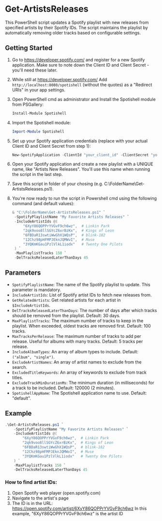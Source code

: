 # Get-ArtistsReleases

This PowerShell script updates a Spotify playlist with new releases from specified artists by their Spotify IDs. The script maintains the playlist by automatically removing older tracks based on configurable settings.

## Getting Started

1. Go to https://developer.spotify.com/ and register for a new Spotify application.
   Make sure to note down the Client ID and Client Secret - you'll need these later.

2. While still at https://developer.spotify.com/ 
   Add `http://localhost:8080/spotishell` (without the quotes) as a "Redirect URIs" in your app settings.

3. Open PowerShell cmd as administrator and Install the Spotishell module from PSGallery:
   ```powershell
   Install-Module Spotishell
   ```

4. Import the Spotishell module:
   ```powershell
   Import-Module Spotishell
   ```

5. Set up your Spotify application credentials (replace with your actual Client ID and Client Secret from step 1):
   ```powershell
   New-SpotifyApplication -ClientId "your_client_id" -ClientSecret "your_client_secret"
   ```

6. Open your Spotify application and create a new playlist with a UNIQUE name, like "Artists New Releases".
   You'll use this name when running the script in the last step.

7. Save this script in folder of your chosing (e.g. C:\FolderName\Get-ArtistsReleases.ps1).

8. You're now ready to run the script in Powershell cmd using the following command (and default values):
   ```powershell
   & "C:\FolderName\Get-ArtistsReleases.ps1" `
    -SpotifyPlaylistName "My Favorite Artists Releases" `
    -IncludeArtistIds @(
        "6XyY86QOPPrYVGvF9ch6wz",  # Linkin Park
        "2qk9voo8llSGYcZ6xrBzKx",  # Kings of Leon
        "6FBDaR13swtiWwGhX1WQsP",  # blink-182
        "12Chz98pHFMPJEknJQMWvI",  # Muse
        "3YQKmKGau1PzlVlkL1iodx"   # Twenty One Pilots
    ) `
    -MaxPlaylistTracks 150 `
    -DelTracksReleasedLaterThanDays 45
   ```

## Parameters

- `SpotifyPlaylistName`: The name of the Spotify playlist to update. This parameter is mandatory.
- `IncludeArtistIds`: List of Spotify artist IDs to fetch new releases from.
- `GetRelatedArtists`: Get related artists for each artist in `$IncludeArtistIds`.
- `DelTracksReleasedLaterThanDays`: The number of days after which tracks should be removed from the playlist. Default: 30 days.
- `MaxPlaylistTracks`: The maximum number of tracks to keep in the playlist. When exceeded, oldest tracks are removed first. Default: 100 tracks.
- `MaxTracksPerRelease`: The maximum number of tracks to add per release. Useful for albums with many tracks. Default: 5 tracks per release.
- `IncludeAlbumTypes`: An array of album types to include. Default: `("album", "single")`.
- `ExcludeArtistNames`: An array of artist names to exclude from the search.
- `ExcludedTitleKeywords`: An array of keywords to exclude from track titles.
- `ExcludeTrackMinDurationMs`: The minimum duration (in milliseconds) for a track to be included. Default: 120000 (2 minutes).
- `SpotishellAppName`: The Spotishell application name to use. Default: "default".

## Example

```powershell
.\Get-ArtistsReleases.ps1 `
    -SpotifyPlaylistName "My Favorite Artists Releases" `
    -IncludeArtistIds @(
        "6XyY86QOPPrYVGvF9ch6wz",  # Linkin Park
        "2qk9voo8llSGYcZ6xrBzKx",  # Kings of Leon
        "6FBDaR13swtiWwGhX1WQsP",  # blink-182
        "12Chz98pHFMPJEknJQMWvI",  # Muse
        "3YQKmKGau1PzlVlkL1iodx"   # Twenty One Pilots
    ) `
    -MaxPlaylistTracks 150 `
    -DelTracksReleasedLaterThanDays 45
```

### How to find artist IDs:
1. Open Spotify web player (open.spotify.com)
2. Navigate to the artist's page
3. The ID is in the URL: https://open.spotify.com/artist/6XyY86QOPPrYVGvF9ch6wz
In this example, "6XyY86QOPPrYVGvF9ch6wz" is the artist ID
